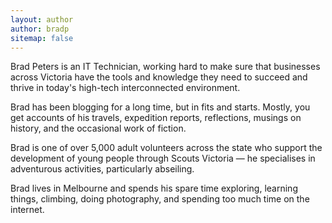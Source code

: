```yaml
---
layout: author
author: bradp
sitemap: false
---
```


Brad Peters is an IT Technician, working hard to make sure that businesses across Victoria have the tools and knowledge they need to succeed and thrive in today's high-tech interconnected environment. 

Brad has been blogging for a long time, but in fits and starts. Mostly, you get accounts of his travels, expedition reports, reflections, musings on history, and the occasional work of fiction.

Brad is one of over 5,000 adult volunteers across the state who support the development of young people through Scouts Victoria — he specialises in adventurous activities, particularly abseiling.

Brad lives in Melbourne and spends his spare time exploring, learning things, climbing, doing photography, and spending too much time on the internet.